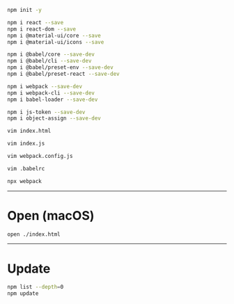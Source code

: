 ```sh
npm init -y

npm i react --save
npm i react-dom --save
npm i @material-ui/core --save
npm i @material-ui/icons --save

npm i @babel/core --save-dev
npm i @babel/cli --save-dev
npm i @babel/preset-env --save-dev
npm i @babel/preset-react --save-dev

npm i webpack --save-dev
npm i webpack-cli --save-dev
npm i babel-loader --save-dev

npm i js-token --save-dev 
npm i object-assign --save-dev
```

```sh
vim index.html
```

```sh
vim index.js
```

```sh
vim webpack.config.js
```

```sh
vim .babelrc
```

```sh
npx webpack
```

----------------

# Open (macOS)

```sh
open ./index.html
```


----------------

# Update

```sh
npm list --depth=0
npm update
```
